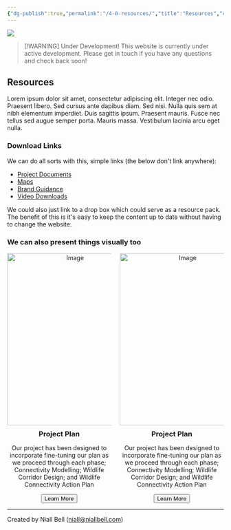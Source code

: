```yaml
---
{"dg-publish":true,"permalink":"/4-0-resources/","title":"Resources","contentClasses":"cards cards-cols-3 cards-cover cards-cover-no-border cards-title-hide-icons","noteIcon":null,"created":"2025-02-20T14:59:49.231-08:00","updated":"2025-02-20T15:16:19.721-08:00"}
---
```


![](https://i.imgur.com/CVDL7Tw.jpeg)

> [!WARNING] Under Development!
> This website is currently under active development. Please get in touch if you have any questions and check back soon!

## Resources

Lorem ipsum dolor sit amet, consectetur adipiscing elit. Integer nec odio. Praesent libero. Sed cursus ante dapibus diam. Sed nisi. Nulla quis sem at nibh elementum imperdiet. Duis sagittis ipsum. Praesent mauris. Fusce nec tellus sed augue semper porta. Mauris massa. Vestibulum lacinia arcu eget nulla. 

### Download Links

We can do all sorts with this, simple links (the below don't link anywhere):

- [Project Documents](https://findingrefuge.vercel.app/resources)
- [Maps](https://findingrefuge.vercel.app/resources)
- [Brand Guidance](https://findingrefuge.vercel.app/resources)
- [Video Downloads](https://findingrefuge.vercel.app/resources)

We could also just link to a drop box which could serve as a resource pack. The benefit of this is it's easy to keep the content up to date without having to change the website.

### We can also present things visually too

<div style="display: flex; justify-content: space-between; align-items: flex-start;">
    <div style="width: 48%; text-align: center;">
        <img src="https://i.imgur.com/RtgRMzz.png" alt="Image" style="width: 300px; height: 400px;">
        <h3 style="margin: 10px 0 0 0;">Project Plan</h3>
        <p>Our project has been designed to incorporate fine-tuning our plan as we proceed through each phase; Connectivity Modelling; Wildlife Corridor Design; and Wildlife Connectivity Action Plan</p>
        <button onclick="window.location.href='https://drive.google.com/file/d/1ltDT79Ycq5SdYxyKCFcp7DZF7MeB-DaU/view';">Learn More</button>
    </div>
    <div style="width: 48%; text-align: center;">
        <img src="https://i.imgur.com/RtgRMzz.png" alt="Image" style="width: 300px; height: 400px;">
        <h3 style="margin: 10px 0 0 0;">Project Plan</h3>
        <p>Our project has been designed to incorporate fine-tuning our plan as we proceed through each phase; Connectivity Modelling; Wildlife Corridor Design; and Wildlife Connectivity Action Plan</p>
        <button onclick="window.location.href='https://drive.google.com/file/d/1ltDT79Ycq5SdYxyKCFcp7DZF7MeB-DaU/view';">Learn More</button>
    </div>
</div>


---
Created by Niall Bell (niall@niallbell.com)

